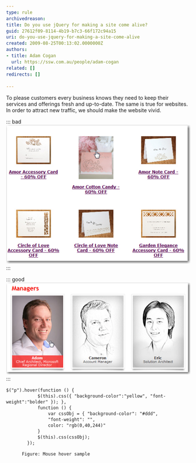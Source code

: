 ```yaml
---
type: rule
archivedreason: 
title: Do you use jQuery for making a site come alive?
guid: 27612f09-8114-4b19-b7c3-66f172c94a15
uri: do-you-use-jquery-for-making-a-site-come-alive
created: 2009-08-25T00:13:02.0000000Z
authors:
- title: Adam Cogan
  url: https://ssw.com.au/people/adam-cogan
related: []
redirects: []

---
```


To please customers every business knows they need to keep their services and offerings fresh and up-to-date. The same is true for websites. In order to attract new traffic, we should make the website vivid.   
<!--endintro-->


::: bad  
![Figure: Bad example – there is no response when mouse is over the image](OldFashionSite.jpg)  
:::


::: good  
![Figure: Good example – apply the different style when mouse is over](NewFashionSite.jpg)  
:::


```
$("p").hover(function () {
            $(this).css({ "background-color":"yellow", "font-weight":"bolder" }); },
            function () { 
                var cssObj = { "background-color": "#ddd", 
                "font-weight": "", 
                color: "rgb(0,40,244)"
            }
            $(this).css(cssObj);
        });
```

          Figure: Mouse hover sample
